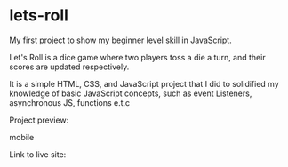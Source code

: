 # lets-roll
My first project to show my beginner level skill in JavaScript.

Let's Roll is a dice game where two players toss a die a turn, and their scores are updated respectively.

It is a simple HTML, CSS, and JavaScript project that I did to solidified my knowledge of basic JavaScript concepts, such as event Listeners, asynchronous JS, functions e.t.c

Project preview:

mobile

Link to live site: 

